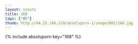 ```yaml
--- 
layout: sieutv
title: 168
tags: ["0k"]
thumb: http://94.23.248.219/absoluporn-1/image/002/168.jpg
---
```

{% include absoluporn key="168" %} 
